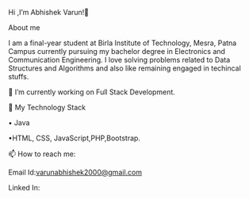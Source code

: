 Hi ,I’m Abhishek Varun!👋

About me

I am a final-year student at Birla Institute of Technology, Mesra, Patna Campus currently pursuing my bachelor degree in Electronics and Communication Engineering. I love solving problems related to Data Structures and Algorithms and also like remaining engaged in techincal stuffs.

🔭 I’m currently working on Full Stack Development.

🌴 My Technology Stack

• Java

•HTML, CSS, JavaScript,PHP,Bootstrap.

 📫 How to reach me:
 
 Email Id:varunabhishek2000@gmail.com
 
 Linked In:
